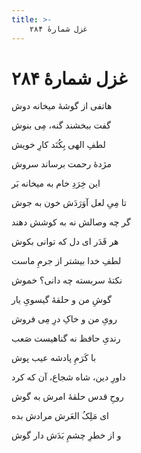 ```yaml
---
title: >-
    غزل شمارهٔ ۲۸۴
---
```

# غزل شمارهٔ ۲۸۴

<div class="b" id="bn1"><div class="m1"><p>هاتفی از گوشهٔ میخانه دوش</p></div>
<div class="m2"><p>گفت ببخشند گنه، مِی بنوش</p></div></div>
<div class="b" id="bn2"><div class="m1"><p>لطفِ الهی بِکُنَد کارِ خویش</p></div>
<div class="m2"><p>مژدهٔ رحمت برساند سروش</p></div></div>
<div class="b" id="bn3"><div class="m1"><p>این خِرَدِ خام به میخانه بَر</p></div>
<div class="m2"><p>تا مِیِ لعل آوَرَدَش خون به جوش</p></div></div>
<div class="b" id="bn4"><div class="m1"><p>گر چه وصالش نه به کوشش دهند</p></div>
<div class="m2"><p>هر قَدَر ای دل که توانی بکوش</p></div></div>
<div class="b" id="bn5"><div class="m1"><p>لطفِ خدا بیشتر از جرمِ ماست</p></div>
<div class="m2"><p>نکتهٔ سربسته چه دانی؟ خموش</p></div></div>
<div class="b" id="bn6"><div class="m1"><p>گوشِ من و حلقهٔ گیسویِ یار</p></div>
<div class="m2"><p>رویِ من و خاکِ درِ مِی فروش</p></div></div>
<div class="b" id="bn7"><div class="m1"><p>رندیِ حافظ نه گناهیست صَعب</p></div>
<div class="m2"><p>با کَرَمِ پادشه عیب پوش</p></div></div>
<div class="b" id="bn8"><div class="m1"><p>داورِ دین، شاه شجاع، آن که کرد</p></div>
<div class="m2"><p>روحِ قدس حلقهٔ امرش به گوش</p></div></div>
<div class="b" id="bn9"><div class="m1"><p>ای مَلِکُ العَرش مرادش بده</p></div>
<div class="m2"><p>و از خطرِ چشمِ بَدَش دار گوش</p></div></div>
